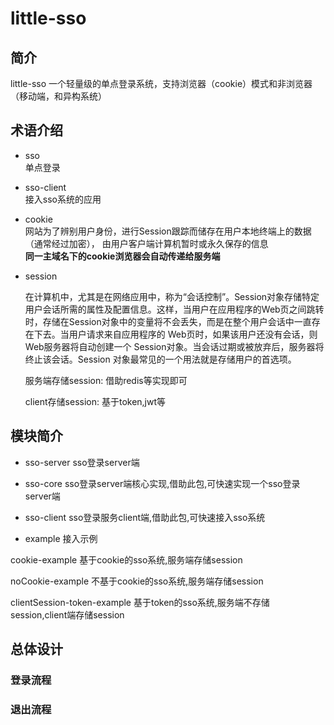 # little-sso

## 简介
little-sso 一个轻量级的单点登录系统，支持浏览器（cookie）模式和非浏览器（移动端，和异构系统）

## 术语介绍
- sso   
  单点登录  

- sso-client  
  接入sso系统的应用

- cookie   
  网站为了辨别用户身份，进行Session跟踪而储存在用户本地终端上的数据（通常经过加密），
  由用户客户端计算机暂时或永久保存的信息   
  **同一主域名下的cookie浏览器会自动传递给服务端**

- session    

  在计算机中，尤其是在网络应用中，称为“会话控制”。Session对象存储特定用户会话所需的属性及配置信息。这样，当用户在应用程序的Web页之间跳转时，存储在Session对象中的变量将不会丢失，而是在整个用户会话中一直存在下去。当用户请求来自应用程序的 Web页时，如果该用户还没有会话，则Web服务器将自动创建一个 Session对象。当会话过期或被放弃后，服务器将终止该会话。Session 对象最常见的一个用法就是存储用户的首选项。  

  服务端存储session: 借助redis等实现即可  

  client存储session: 基于token,jwt等  

## 模块简介
- sso-server sso登录server端  

- sso-core sso登录server端核心实现,借助此包,可快速实现一个sso登录server端  

- sso-client sso登录服务client端,借助此包,可快速接入sso系统

- example 接入示例

cookie-example 基于cookie的sso系统,服务端存储session  

noCookie-example 不基于cookie的sso系统,服务端存储session    

clientSession-token-example 基于token的sso系统,服务端不存储session,client端存储session  


## 总体设计

###  登录流程



### 退出流程
